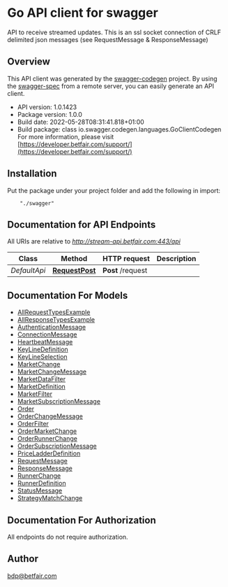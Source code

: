 # Go API client for swagger

API to receive streamed updates. This is an ssl socket connection of CRLF delimited json messages (see RequestMessage & ResponseMessage)

## Overview
This API client was generated by the [swagger-codegen](https://github.com/swagger-api/swagger-codegen) project.  By using the [swagger-spec](https://github.com/swagger-api/swagger-spec) from a remote server, you can easily generate an API client.

- API version: 1.0.1423
- Package version: 1.0.0
- Build date: 2022-05-28T08:31:41.818+01:00
- Build package: class io.swagger.codegen.languages.GoClientCodegen
For more information, please visit [https://developer.betfair.com/support/](https://developer.betfair.com/support/)

## Installation
Put the package under your project folder and add the following in import:
```
    "./swagger"
```

## Documentation for API Endpoints

All URIs are relative to *http://stream-api.betfair.com:443/api*

Class | Method | HTTP request | Description
------------ | ------------- | ------------- | -------------
*DefaultApi* | [**RequestPost**](docs/DefaultApi.md#requestpost) | **Post** /request | 


## Documentation For Models

 - [AllRequestTypesExample](docs/AllRequestTypesExample.md)
 - [AllResponseTypesExample](docs/AllResponseTypesExample.md)
 - [AuthenticationMessage](docs/AuthenticationMessage.md)
 - [ConnectionMessage](docs/ConnectionMessage.md)
 - [HeartbeatMessage](docs/HeartbeatMessage.md)
 - [KeyLineDefinition](docs/KeyLineDefinition.md)
 - [KeyLineSelection](docs/KeyLineSelection.md)
 - [MarketChange](docs/MarketChange.md)
 - [MarketChangeMessage](docs/MarketChangeMessage.md)
 - [MarketDataFilter](docs/MarketDataFilter.md)
 - [MarketDefinition](docs/MarketDefinition.md)
 - [MarketFilter](docs/MarketFilter.md)
 - [MarketSubscriptionMessage](docs/MarketSubscriptionMessage.md)
 - [Order](docs/Order.md)
 - [OrderChangeMessage](docs/OrderChangeMessage.md)
 - [OrderFilter](docs/OrderFilter.md)
 - [OrderMarketChange](docs/OrderMarketChange.md)
 - [OrderRunnerChange](docs/OrderRunnerChange.md)
 - [OrderSubscriptionMessage](docs/OrderSubscriptionMessage.md)
 - [PriceLadderDefinition](docs/PriceLadderDefinition.md)
 - [RequestMessage](docs/RequestMessage.md)
 - [ResponseMessage](docs/ResponseMessage.md)
 - [RunnerChange](docs/RunnerChange.md)
 - [RunnerDefinition](docs/RunnerDefinition.md)
 - [StatusMessage](docs/StatusMessage.md)
 - [StrategyMatchChange](docs/StrategyMatchChange.md)


## Documentation For Authorization

 All endpoints do not require authorization.


## Author

bdp@betfair.com


